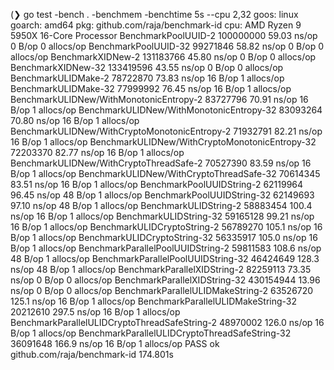 (❯ go test -bench . -benchmem -benchtime 5s  --cpu 2,32
goos: linux
goarch: amd64
pkg: github.com/raja/benchmark-id
cpu: AMD Ryzen 9 5950X 16-Core Processor
BenchmarkPoolUUID-2                               	100000000	        59.03 ns/op	       0 B/op	       0 allocs/op
BenchmarkPoolUUID-32                              	99271846	        58.82 ns/op	       0 B/op	       0 allocs/op
BenchmarkXIDNew-2                                 	131183766	        45.80 ns/op	       0 B/op	       0 allocs/op
BenchmarkXIDNew-32                                	133419596	        43.55 ns/op	       0 B/op	       0 allocs/op
BenchmarkULIDMake-2                               	78722870	        73.83 ns/op	      16 B/op	       1 allocs/op
BenchmarkULIDMake-32                              	77999992	        76.45 ns/op	      16 B/op	       1 allocs/op
BenchmarkULIDNew/WithMonotonicEntropy-2           	83727796	        70.91 ns/op	      16 B/op	       1 allocs/op
BenchmarkULIDNew/WithMonotonicEntropy-32          	83093264	        70.80 ns/op	      16 B/op	       1 allocs/op
BenchmarkULIDNew/WithCryptoMonotonicEntropy-2     	71932791	        82.21 ns/op	      16 B/op	       1 allocs/op
BenchmarkULIDNew/WithCryptoMonotonicEntropy-32    	72203370	        82.77 ns/op	      16 B/op	       1 allocs/op
BenchmarkULIDNew/WithCryptoThreadSafe-2           	70527390	        83.59 ns/op	      16 B/op	       1 allocs/op
BenchmarkULIDNew/WithCryptoThreadSafe-32          	70614345	        83.51 ns/op	      16 B/op	       1 allocs/op
BenchmarkPoolUUIDString-2                         	62119964	        96.45 ns/op	      48 B/op	       1 allocs/op
BenchmarkPoolUUIDString-32                        	62149693	        97.10 ns/op	      48 B/op	       1 allocs/op
BenchmarkULIDString-2                             	58883454	       100.4 ns/op	      16 B/op	       1 allocs/op
BenchmarkULIDString-32                            	59165128	        99.21 ns/op	      16 B/op	       1 allocs/op
BenchmarkULIDCryptoString-2                       	56789270	       105.1 ns/op	      16 B/op	       1 allocs/op
BenchmarkULIDCryptoString-32                      	56335917	       105.0 ns/op	      16 B/op	       1 allocs/op
BenchmarkParallelPoolUUIDString-2                 	59811583	       108.6 ns/op	      48 B/op	       1 allocs/op
BenchmarkParallelPoolUUIDString-32                	46424649	       128.3 ns/op	      48 B/op	       1 allocs/op
BenchmarkParallelXIDString-2                      	82259113	        73.35 ns/op	       0 B/op	       0 allocs/op
BenchmarkParallelXIDString-32                     	430154944	        13.96 ns/op	       0 B/op	       0 allocs/op
BenchmarkParallelULIDMakeString-2                 	63526720	       125.1 ns/op	      16 B/op	       1 allocs/op
BenchmarkParallelULIDMakeString-32                	20212610	       297.5 ns/op	      16 B/op	       1 allocs/op
BenchmarkParallelULIDCryptoThreadSafeString-2     	48970002	       126.0 ns/op	      16 B/op	       1 allocs/op
BenchmarkParallelULIDCryptoThreadSafeString-32    	36091648	       166.9 ns/op	      16 B/op	       1 allocs/op
PASS
ok  	github.com/raja/benchmark-id	174.801s
